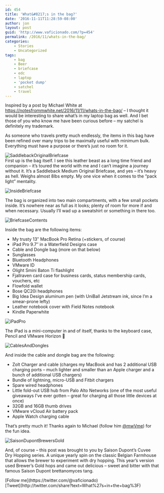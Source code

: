 ```yaml
---
id: 454
title: 'What&#8217;s in the bag?'
date: '2016-11-11T11:28:59-08:00'
author: jon
layout: post
guid: 'http://www.vaficionado.com/?p=454'
permalink: /2016/11/whats-in-the-bag/
categories:
    - Stories
    - Uncategorized
tags:
    - bag
    - Beer
    - briefcase
    - edc
    - laptop
    - 'pocket dump'
    - satchel
    - travel
---
```


Inspired by a post by Michael White at <https://notesfrommwhite.net/2016/11/11/whats-in-the-bag/> – I thought it would be interesting to share what’s in my laptop bag as well. And I bet those of you who know me have been curious before – my satchel is definitely my trademark.

As someone who travels pretty much endlessly, the items in this bag have been refined over many trips to be maximally useful with minimum bulk. Everything must have a purpose or there’s just no room for it.

![SaddlebackOriginalBriefcase](/assets/images/2016/11/SaddlebackOriginalBriefcase-1024x768.jpg)  
First up is the bag itself. I see this leather beast as a long time friend and companion – it’s toured the world with me and I can’t imagine a journey without it. It’s a Saddleback Medium Original Briefcase, and yes – it’s heavy as hell. Weighs almost 8lbs empty. My one vice when it comes to the “pack light” mentality.

![InsideBriefcase](/assets/images/2016/11/InsideBriefcase-1024x768.jpg)

The bag is organized into two main compartments, with a few small pockets inside. It’s nowhere near as full as it looks; plenty of room for more if and when necessary. Usually I’ll wad up a sweatshirt or something in there too.

![BriefcaseContents](/assets/images/2016/11/BriefcaseContents-1024x768.jpg)

Inside the bag are the following items:

- My trusty 13″ MacBook Pro Retina (+stickers, of course)
- iPad Pro 9.7″ in a Waterfield Designs case
- Cable and Dongle bag (more on that below)
- Sunglasses
- Bluetooth Headphones
- VMware ID
- Olight Smini Baton Ti flashlight
- Fjallraven card case for business cards, status membership cards, vouchers, etc
- Flowfold wallet
- Bose QC20i headphones
- Big Idea Design aluminum pen (with UniBall Jetstream ink, since I’m a smear-prone lefty)
- Leather notebook cover with Field Notes notebook
- Kindle Paperwhite

![iPadPro](/assets/images/2016/11/iPadPro-1024x768.jpg)

The iPad is a mini-computer in and of itself, thanks to the keyboard case, Pencil and VMware Horizon 🙂

![CablesAndDongles](/assets/images/2016/11/CablesAndDongles-1024x768.jpg)

And inside the cable and dongle bag are the following:

- Zolt Charger and cable (charges my MacBook and has 2 additional USB charging ports – much lighter and smaller than an Apple charger and a bunch of additional USB chargers)
- Bundle of lightning, micro-USB and Fitbit chargers
- Spare wired headphones
- Little fold-out USB hub from Palo Alto Networks (one of the most useful giveaways I’ve ever gotten – great for charging all those little devices at once)
- 32GB and 16GB thumb drives
- VMware vCloud Air battery pack
- Apple Watch charging cable

That’s pretty much it! Thanks again to Michael (follow him [@mwVme](https://twitter.com/mwVme)) for the fun idea.

![SaisonDupontBrewersGold](/assets/images/2016/11/SaisonDupontBrewersGold.jpg)

And, of course – this post was brought to you by Saison Dupont’s Cuvee Dry Hopping series. A unique yearly spin on the classic Belgian Farmhouse that allows the brewer to experiment with dry hopping. This year’s version used Brewer’s Gold hops and came out delicious – sweet and bitter with that famous Saison Dupont brettanomyces tang.

<div class="twttr_buttons"><div class="twttr_followme"> [Follow me](https://twitter.com/@vaficionado) </div></div><div class="twttr_buttons"><div class="twttr_twitter"> [Tweet](http://twitter.com/share?text=What%27s+in+the+bag%3F)</div></div>